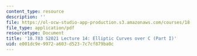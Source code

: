 ```yaml
---
content_type: resource
description: ''
file: https://ol-ocw-studio-app-production.s3.amazonaws.com/courses/18-783-elliptic-curves-spring-2021/e001dc9e9972a603d5237c7cf879ba0c_MIT18_783S21_notes14.pdf
file_type: application/pdf
resourcetype: Document
title: '18.783 S2021 Lecture 14: Elliptic Curves over C (Part I)'
uid: e001dc9e-9972-a603-d523-7c7cf879ba0c
---
```

